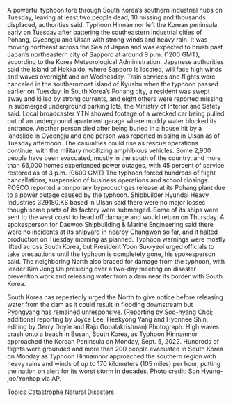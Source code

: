 A powerful typhoon tore through South Korea’s southern industrial hubs on Tuesday, leaving at least two people dead, 10 missing and thousands displaced, authorities said.
Typhoon Hinnamnor left the Korean peninsula early on Tuesday after battering the southeastern industrial cities of Pohang, Gyeongju and Ulsan with strong winds and heavy rain.
It was moving northeast across the Sea of Japan and was expected to brush past Japan’s northeastern city of Sapporo at around 9 p.m. (1200 GMT), according to the Korea Meteorological Administration.
Japanese authorities said the island of Hokkaido, where Sapporo is located, will face high winds and waves overnight and on Wednesday. Train services and flights were canceled in the southernmost island of Kyushu when the typhoon passed earlier on Tuesday.
In South Korea’s Pohang city, a resident was swept away and killed by strong currents, and eight others were reported missing in submerged underground parking lots, the Ministry of Interior and Safety said.
Local broadcaster YTN showed footage of a wrecked car being pulled out of an underground apartment garage where muddy water blocked its entrance.
Another person died after being buried in a house hit by a landslide in Gyeongju and one person was reported missing in Ulsan as of Tuesday afternoon.
The casualties could rise as rescue operations continue, with the military mobilizing amphibious vehicles.
Some 2,900 people have been evacuated, mostly in the south of the country, and more than 66,000 homes experienced power outages, with 45 percent of service restored as of 3 p.m. (0600 GMT)
The typhoon forced hundreds of flight cancellations, suspension of business operations and school closings.
POSCO reported a temporary byproduct gas release at its Pohang plant due to a power outage caused by the typhoon.
Shipbuilder Hyundai Heavy Industries 329180.KS based in Ulsan said there were no major losses though some parts of its factory were submerged. Some of its ships were sent to the west coast to head off damage and would return on Thursday.
A spokesperson for Daewoo Shipbuilding & Marine Engineering said there were no incidents at its shipyard in nearby Changwon so far, and it halted production on Tuesday morning as planned.
Typhoon warnings were mostly lifted across South Korea, but President Yoon Suk-yeol urged officials to take precautions until the typhoon is completely gone, his spokesperson said.
The neighboring North also braced for damage from the typhoon, with leader Kim Jong Un presiding over a two-day meeting on disaster prevention work and releasing water from a dam near its border with South Korea.

South Korea has repeatedly urged the North to give notice before releasing water from the dam as it could result in flooding downstream but Pyongyang has remained unresponsive.
(Reporting by Soo-hyang Choi; additional reporting by Joyce Lee, Heekyong Yang and Hyonhee Shin; editing by Gerry Doyle and Raju Gopalakrishnan)
Photograph: High waves crash onto a beach in Busan, South Korea, as Typhoon Hinnamnor approached the Korean Peninsula on Monday, Sept. 5, 2022. Hundreds of flights were grounded and more than 200 people evacuated in South Korea on Monday as Typhoon Hinnamnor approached the southern region with heavy rains and winds of up to 170 kilometers (105 miles) per hour, putting the nation on alert for its worst storm in decades. Photo credit: Son Hyung-joo/Yonhap via AP.

Topics
Catastrophe
Natural Disasters
